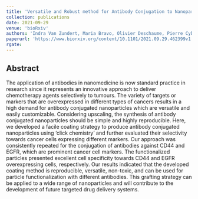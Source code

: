 ```yaml
---
title: 'Versatile and Robust method for Antibody Conjugation to Nanoparticles with High Targeting Efficiency'
collection: publications
date: 2021-09-29
venue: 'bioRxiv'
authors: 'Indra Van Zundert, Maria Bravo, Olivier Deschaume, Pierre Cybulski, Carmen Bartic, Johan Hofkens, Hiroshi Uji-i, Beatrice Fortuni, Susana Rocha'
paperurl: 'https://www.biorxiv.org/content/10.1101/2021.09.29.462399v1'
rgate:
---
```


<h2> Abstract </h2>
<p align= "justify">

The application of antibodies in nanomedicine is now standard practice in research since it represents an innovative approach to deliver chemotherapy agents selectively to tumours. The variety of targets or markers that are overexpressed in different types of cancers results in a high demand for antibody conjugated nanoparticles which are versatile and easily customizable. Considering upscaling, the synthesis of antibody conjugated nanoparticles should be simple and highly reproducible. Here, we developed a facile coating strategy to produce antibody conjugated nanoparticles using ‘click chemistry’ and further evaluated their selectivity towards cancer cells expressing different markers. Our approach was consistently repeated for the conjugation of antibodies against CD44 and EGFR, which are prominent cancer cell markers. The functionalized particles presented excellent cell specificity towards CD44 and EGFR overexpressing cells, respectively. Our results indicated that the developed coating method is reproducible, versatile, non-toxic, and can be used for particle functionalization with different antibodies. This grafting strategy can be applied to a wide range of nanoparticles and will contribute to the development of future targeted drug delivery systems.
